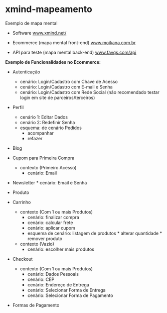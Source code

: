 # xmind-mapeamento
Exemplo de mapa mental

- Software
www.xmind.net/

- Ecommerce (mapa mental front-end)
www.moikana.com.br

- API para teste (mapa mental back-end)
www.favqs.com/api

**Exemplo de Funcionalidades no Ecommerce:**
* Autenticação 
    * cenário: Login/Cadastro com Chave de Acesso 
    * cenário: Login/Cadastro com E-mail e Senha
    * cenário: Login/Cadastro com Rede Social (não recomendado testar login em site de parceiros/terceiros)

* Perfil
    * cenário 1: Editar Dados
    * cenário 2: Redefinir Senha
    * esquema: de cenário Pedidos
        * acompanhar
        * refazer
 
* Blog

* Cupom para Primeira Compra 
    * contexto (Primeiro Acesso)
        * cenário: Email

* Newsletter 
      *  cenário: Email e Senha

* Produto

* Carrinho
   * contexto (Com 1 ou mais Produtos)
        * cenário: finalizar compra
        * cenário: calcular frete
        * cenário: aplicar cupom
        * esquema de cenário: listagem de produtos
         * alterar quantidade
         * remover produto
   * contexto (Vazio)
        * cenário: escolher mais produtos
        
* Checkout
   * contexto (Com 1 ou mais Produtos)
      * cenário: Dados Pessoais
      * cenário: CEP
      * cenário: Endereço de Entrega
      * cenário: Selecionar Forma de Entrega
      * cenário: Selecionar Forma de Pagamento
      
* Formas de Pagamento
